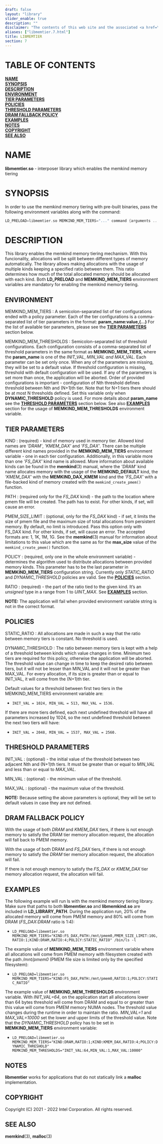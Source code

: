 ```yaml
---
draft: false
layout: "library"
slider_enable: true
description: ""
disclaimer: "The contents of this web site and the associated <a href=\"https://github.com/memkind\">GitHub repositories</a> are BSD-licensed open source."
aliases: ["libmemtier.7.html"]
title: LIBMEMTIER
section: 7
---
```


[comment]: <> (SPDX-License-Identifier: BSD-2-Clause)
[comment]: <> (Copyright 2021-2022, Intel Corporation)

[comment]: <> (libmemtier.7 -- man page for libmemtier)

# TABLE OF CONTENTS #

[**NAME**](#name)\
[**SYNOPSIS**](#synopsis)\
[**DESCRIPTION**](#description)\
[**ENVIRONMENT**](#environment)\
[**TIER PARAMETERS**](#tier-management)\
[**POLICIES**](#policies)\
[**THRESHOLD PARAMETERS**](#threshold-parameters)\
[**DRAM FALLBACK POLICY**](#dram-fallback-policy)\
[**EXAMPLES**](#examples)\
[**NOTES**](#notes)\
[**COPYRIGHT**](#copyright)\
[**SEE ALSO**](#see-also)


# NAME #

**libmemtier.so** - interposer library which enables the memkind memory tiering

# SYNOPSIS #

In order to use the memkind memory tiering with pre-built binaries, pass the following environment variables along with the command:

```c
LD_PRELOAD=libmemtier.so MEMKIND_MEM_TIERS="..." command {arguments ...}
```

# DESCRIPTION #

This library enables the memkind memory tiering mechanism. With this funcionality, allocations will be split between different types of memory automatically. The library allows making allocations with the usage of multiple kinds keeping a specified ratio between them. This ratio determines how much of the total allocated memory should be allocated with each kind. Both **LD_PRELOAD** and **MEMKIND_MEM_TIERS** environment variables are mandatory for enabling the memkind memory tiering.

## ENVIRONMENT ##

MEMKIND_MEM_TIERS
:   A semicolon-separated list of tier configurations ended with a policy parameter. Each of the tier configurations is a comma-separated list of tier parameters in the format: **param_name:value,(...)** For the list of available tier parameters, please see the [**TIER PARAMETERS**](#tier-parameters) section below.

MEMKIND_MEM_THRESHOLDS
:   Semicolon-separated list of threshold configurations. Each configuration consists of a comma-separated list of threshold parameters in the same format as **MEMKIND_MEM_TIERS**, where the **param_name** is one of the *INIT_VAL*, *MIN_VAL and MAX_VAL*. Each parameter can be set only once. When any of the parameters are missing, they will be set to a default value. If threshold configuration is missing, threshold with default configuration will be used. If any of the parameters is set more than once, the application will be aborted. Order of provided configurations is important - configuration of Nth threshold defines threshold between Nth and (N+1)th tier. Note that for N+1 tiers there should be at most N thresholds defined. Set this variable only when **DYNAMIC_THRESHOLD** policy is used. For more details about **param_name** see the [**THRESHOLD PARAMETERS**](#threshold-parameters) section below. See also [**EXAMPLES**](#examples) section for the usage of **MEMKIND_MEM_THRESHOLDS** environment variable.

## TIER PARAMETERS ##

	
KIND
:   (required) - kind of memory used in memory tier. Allowed kind names are *’DRAM’*, *’KMEM_DAX’* and *’FS_DAX’*. There can be multiple different kind names provided in the **MEMKIND_MEM_TIERS** environment variable - one in each tier configuration. Additionally, in this variable more than one *’FS_DAX’* kind name is allowed. More information about available kinds can be found in the **memkind**(3) manual, where the *’DRAM’* kind name allocates memory with the usage of the **MEMKIND_DEFAULT** kind, the *’KMEM_DAX’* with the **MEMKIND_DAX_KMEM** kind and the *’FS_DAX’* with a file-backed kind of memory created with the `memkind_create_pmem()` function.

PATH
:   (required only for the *FS_DAX* kind) - the path to the location where pmem file will be created. The path has to exist. For other kinds, if set, will cause an error.

PMEM_SIZE_LIMIT
:   (optional, only for the *FS_DAX* kind) - if set, it limits the size of pmem file and the maximum size of total allocations from persistent memory. By default, no limit is introduced. Pass this option only with FS_DAX kind. For other kinds, if set, will cause an error. The accepted formats are: 1, 1K, 1M, 1G. See the **memkind**(3) manual for information about limitations to this value which are the same as for the **max_size** value of the `memkind_create_pmem()` function.

POLICY
:   (required, only one in the whole environment variable) - determines the algorithm used to distribute allocations between provided memory kinds. This parameter has to be the last parameter in **MEMKIND_MEM_TIERS** configuration string. Currently only *STATIC_RATIO* and *DYNAMIC_THRESHOLD* policies are valid. See the [**POLICIES**](#policies) section.

RATIO
:   (required) - the part of the ratio tied to the given kind. It’s an *unsigned* type in a range from 1 to *UINT_MAX*. See [**EXAMPLES**](#examples) section.

**NOTE:** The application will fail when provided environment variable string is not in the correct format.

## POLICIES ##

STATIC_RATIO
:   All allocations are made in such a way that the ratio between memory tiers is constant. No threshold is used.

DYNAMIC_THRESHOLD
:   The ratio between memory tiers is kept with a help of a threshold between kinds which value changes in time. Minimum two tiers are required for this policy, otherwise the application will be aborted. The threshold value can change in time to keep the desired ratio between tiers, but it will not be lesser than MIN_VAL and it will not be greater than MAX_VAL. For every allocation, if its size is greater than or equal to INIT_VAL, it will come from the (N+1)th tier.

Default values for a threshold between first two tiers in the MEMKIND_MEM_TIERS environment variable are:
+ `INIT_VAL = 1024, MIN_VAL = 513, MAX_VAL = 1536.`

If there are more tiers defined, each next undefined threshold will have all parameters increased by 1024, so the next undefined threshold between the next two tiers will have:
+ `INIT_VAL = 2048, MIN_VAL = 1537, MAX_VAL = 2560.`

## THRESHOLD PARAMETERS ##

INIT_VAL
:   (optional) - the initial value of the threshold between two adjacent Nth and (N+1)th tiers. It must be greater than or equal to *MIN_VAL* and less than or equal to *MAX_VAL*.

MIN_VAL
:   (optional) - the minimum value of the threshold.

MAX_VAL
:   (optional) - the maximum value of the threshold.

**NOTE:** Because setting the above parameters is optional, they will be set to default values in case they are not defined.

## DRAM FALLBACK POLICY ##

With the usage of both *DRAM* and *KMEM_DAX* tiers, if there is not enough memory to satisfy the DRAM tier memory allocation request, the allocation will fall back to PMEM memory.

With the usage of both DRAM and *FS_DAX* tiers, if there is not enough memory to satisfy the *DRAM* tier memory allocation request, the allocation will fail.

If there is not enough memory to satisfy the *FS_DAX* or *KMEM_DAX* tier memory allocation request, the allocation will fail.

## EXAMPLES ##

The following example will run ls with the memkind memory tiering library. Make sure that paths to both **libmemtier.so** and **libmemkind.so** are included in **LD_LIBRARY_PATH**. During the application run, 20% of the allocated memory will come from PMEM memory and 80% will come from DRAM (*FS_DAX:DRAM* ratio is 1:4):
+ `LD_PRELOAD=libmemtier.so MEMKIND_MEM_TIERS="KIND:FS_DAX,PATH:/mnt/pmem0,PMEM_SIZE_LIMIT:10G,RATIO:1;KIND:DRAM,RATIO:4;POLICY:STATIC_RATIO" /bin/ls -l`

The example value of **MEMKIND_MEM_TIERS** environment variable where all allocations will come from PMEM memory with filesystem created with the path */mnt/pmem0* (PMEM file size is limited only by the specified filesystem):
+ `LD_PRELOAD=libmemtier.so MEMKIND_MEM_TIERS="KIND:FS_DAX,PATH:/mnt/pmem0,RATIO:1;POLICY:STATIC_RATIO"`

The example value of **MEMKIND_MEM_THRESHOLDS** environment variable. With *INIT_VAL=64*, on the application start all allocations lower than 64 bytes threshold will come from DRAM and equal to or greater than this value will come from PMEM memory NUMA nodes. The threshold value changes during the runtime in order to maintain the ratio. *MIN_VAL=1* and *MAX_VAL=10000* set the lower and upper limits of the threshold value. Note that the *DYNAMIC_THRESHOLD* policy has to be set in **MEMKIND_MEM_TIERS** environment variable:
+ `LD_PRELOAD=libmemtier.so MEMKIND_MEM_TIERS="KIND:DRAM,RATIO:1;KIND:KMEM_DAX,RATIO:4;POLICY:DYNAMIC_THRESHOLD" MEMKIND_MEM_THRESHOLDS="INIT_VAL:64,MIN_VAL:1,MAX_VAL:10000"`

## NOTES ##

**libmemtier** works for applications that do not statically link a **malloc** implementation.

## COPYRIGHT ##

Copyright (C) 2021 - 2022 Intel Corporation. All rights reserved.

## SEE ALSO ##

**memkind**(3), **malloc**(3)
